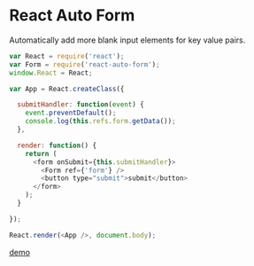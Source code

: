 # React Auto Form

Automatically add more blank input elements for key value pairs.

```js
var React = require('react');
var Form = require('react-auto-form');
window.React = React;

var App = React.createClass({

  submitHandler: function(event) {
    event.preventDefault();
    console.log(this.refs.form.getData());
  },

  render: function() {
    return (
      <form onSubmit={this.submitHandler}>
        <Form ref={'form'} />
        <button type="submit">submit</button>
      </form>
    );
  }

});

React.render(<App />, document.body);
```

[demo](https://cf4fc572d30e67257078965eae8c76ccfd05e2d9.htmlb.in)
